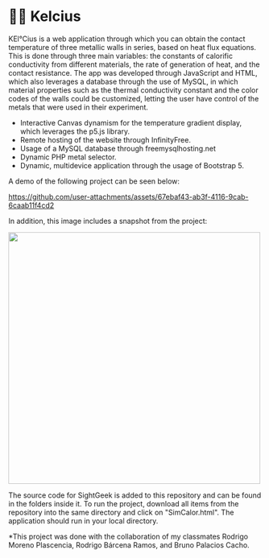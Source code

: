# 👩‍🏭 Kelcius
KEl°Cius is a web application through which you can obtain the contact temperature of three metallic walls in series, based on heat flux equations. This is done through three main variables: the constants of calorific conductivity from different materials, the rate of generation of heat, and the contact resistance. The app was developed through JavaScript and HTML, which also leverages a database through the use of MySQL, in which material properties such as the thermal conductivity constant and the color codes of the walls could be customized, letting the user have control of the metals that were used in their experiment.

- Interactive Canvas dynamism for the temperature gradient display, which leverages the p5.js library.
- Remote hosting of the website through InfinityFree.
- Usage of a MySQL database through freemysqlhosting.net
- Dynamic PHP metal selector.
- Dynamic, multidevice application through the usage of Bootstrap 5.

A demo of the following project can be seen below:

https://github.com/user-attachments/assets/67ebaf43-ab3f-4116-9cab-6caab11f4cd2

In addition, this image includes a snapshot from the project:

<img src="https://github.com/user-attachments/assets/9aa2f312-a8ac-4383-92fe-13ce86c6b5d9" width="500">

The source code for SightGeek is added to this repository and can be found in the folders inside it. To run the project, download all items from the repository into the same directory and click on "SimCalor.html". The application should run in your local directory.


*This project was done with the collaboration of my classmates Rodrigo Moreno Plascencia, Rodrigo Bárcena Ramos, and Bruno Palacios Cacho.







